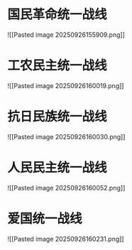 # 国民革命统一战线
![[Pasted image 20250926155909.png]]

# 工农民主统一战线
![[Pasted image 20250926160019.png]]
# 抗日民族统一战线
![[Pasted image 20250926160030.png]]
# 人民民主统一战线
![[Pasted image 20250926160052.png]]

# 爱国统一战线
![[Pasted image 20250926160231.png]]
